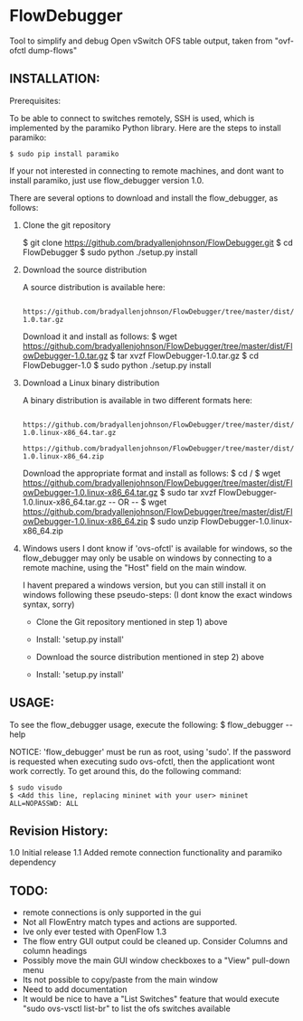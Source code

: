 FlowDebugger
============

Tool to simplify and debug Open vSwitch OFS table output, taken from "ovf-ofctl dump-flows"

INSTALLATION:
-------------

Prerequisites:

To be able to connect to switches remotely, SSH is used, which is implemented by the paramiko Python library.
Here are the steps to install paramiko:

	$ sudo pip install paramiko

If your not interested in connecting to remote machines, and dont want to install paramiko, just use 
flow_debugger version 1.0.


There are several options to download and install the flow_debugger, as follows:

1) Clone the git repository

	$ git clone https://github.com/bradyallenjohnson/FlowDebugger.git
	$ cd FlowDebugger
	$ sudo python ./setup.py install

2) Download the source distribution

	A source distribution is available here:

		https://github.com/bradyallenjohnson/FlowDebugger/tree/master/dist/FlowDebugger-1.0.tar.gz

	Download it and install as follows:
	$ wget https://github.com/bradyallenjohnson/FlowDebugger/tree/master/dist/FlowDebugger-1.0.tar.gz
	$ tar xvzf FlowDebugger-1.0.tar.gz
	$ cd FlowDebugger-1.0
	$ sudo python ./setup.py install

3) Download a Linux binary distribution

	A binary distribution is available in two different formats here:

		https://github.com/bradyallenjohnson/FlowDebugger/tree/master/dist/FlowDebugger-1.0.linux-x86_64.tar.gz
		https://github.com/bradyallenjohnson/FlowDebugger/tree/master/dist/FlowDebugger-1.0.linux-x86_64.zip

	Download the appropriate format and install as follows:
	$ cd /
	$ wget https://github.com/bradyallenjohnson/FlowDebugger/tree/master/dist/FlowDebugger-1.0.linux-x86_64.tar.gz
	$ sudo tar xvzf FlowDebugger-1.0.linux-x86_64.tar.gz
		-- OR --
	$ wget https://github.com/bradyallenjohnson/FlowDebugger/tree/master/dist/FlowDebugger-1.0.linux-x86_64.zip
	$ sudo unzip FlowDebugger-1.0.linux-x86_64.zip

4) Windows users
	I dont know if 'ovs-ofctl' is available for windows, so the flow_debugger may only be usable on windows
	by connecting to a remote machine, using the "Host" field on the main window.

	I havent prepared a windows version, but you can still install it on windows following these pseudo-steps:
	(I dont know the exact windows syntax, sorry)

	- Clone the Git repository mentioned in step 1) above
	- Install: 'setup.py install'

	- Download the source distribution mentioned in step 2) above
	- Install: 'setup.py install'

USAGE:
------
To see the flow_debugger usage, execute the following:
$ flow_debugger --help

NOTICE: 'flow_debugger' must be run as root, using 'sudo'. If the password is requested when executing
sudo ovs-ofctl, then the applicationt wont work correctly. To get around this, do the following command:

	$ sudo visudo
	$ <Add this line, replacing mininet with your user> mininet ALL=NOPASSWD: ALL

Revision History:
-----------------

1.0 Initial release
1.1 Added remote connection functionality and paramiko dependency


TODO:
-----

- remote connections is only supported in the gui
- Not all FlowEntry match types and actions are supported.
- Ive only ever tested with OpenFlow 1.3
- The flow entry GUI output could be cleaned up. Consider Columns and column headings
- Possibly move the main GUI window checkboxes to a "View" pull-down menu
- Its not possible to copy/paste from the main window
- Need to add documentation
- It would be nice to have a "List Switches" feature that would execute
  "sudo ovs-vsctl list-br" to list the ofs switches available
